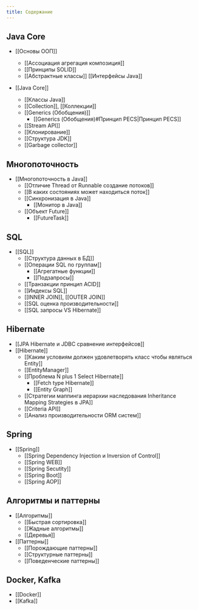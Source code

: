 ```yaml
---
title: Содержание
---
```

## Java Core

- [[Основы ООП]]
	- [[Ассоциация агрегация композиция]]
	- [[Принципы SOLID]]
	- [[Абстрактные классы]] [[Интерфейсы Java]]

- [[Java Core]]
	- [[Классы Java]]
	- [[Collection]], [[Коллекции]]
	- [[Generics (Обобщения)]]
		- [[Generics (Обобщения)#Принцип PECS|Принцип PECS]]
	- [[Stream API]]
	- [[Клонирование]]
	- [[Структура JDK]]
	- [[Garbage collector]]
## Многопоточность

- [[Многопоточность в Java]]
	- [[Отличие Thread от Runnable создание потоков]]
	- [[В каких состояниях может находиться поток]]
	- [[Синхронизация в Java]]
		- [[Монитор в Java]]
	- [[Объект Future]]
		- [[FutureTask]]

## SQL

- [[SQL]]
	- [[Структура данных в БД]]
	- [[Операции SQL по группам]]
		- [[Агрегатные функции]]
		- [[Подзапросы]]
	- [[Транзакции принцип ACID]]
	- [[Индексы SQL]]
	- [[INNER JOIN]], [[OUTER JOIN]]
	- [[SQL оценка производительности]] 
	- [[SQL запросы VS Hibernate]]


## Hibernate

- [[JPA Hibernate и JDBC сравнение интерфейсов]]
- [[Hibernate]]
	- [[Каким условиям должен удовлетворять класс чтобы являться Entity]]
	- [[EntityManager]]
	- [[Проблема N plus 1 Select Hibernate]]
		- [[Fetch type Hibernate]]
		- [[Entity Graph]]
	- [[Cтратегии маппинга иерархии наследования Inheritance Mapping Strategies в JPA]]
	- [[Criteria API]]
	- [[Анализ производительности ORM систем]]
## Spring

- [[Spring]]
	- [[Spring Dependency Injection и Inversion of Control]]
	- [[Spring WEB]]
	- [[Spring Secutity]]
	- [[Spring Boot]]
	- [[Spring AOP]]
## Алгоритмы и паттерны

- [[Алгоритмы]]
	- [[Быстрая сортировка]]
	- [[Жадные алгоритмы]]
	- [[Деревья]]
- [[Паттерны]]
	- [[Порождающие паттерны]]
	- [[Структурные паттерны]]
	- [[Поведенческие паттерны]]

## Docker, Kafka

- [[Docker]]
- [[Kafka]]
